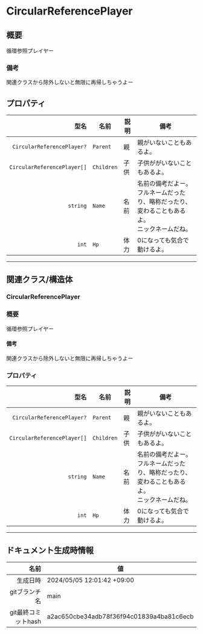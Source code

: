 # CircularReferencePlayer

## 概要

循環参照プレイヤー

### 備考

関連クラスから除外しないと無限に再帰しちゃうよー
## プロパティ

| 型名 | 名前 | 説明 | 備考 |
| ---: | ---- | ---- | ---- |
| `CircularReferencePlayer?` | `Parent` | 親 | 親がいないこともあるよ。 |
| `CircularReferencePlayer[]` | `Children` | 子供 | 子供ががいないこともあるよ。 |
| `string` | `Name` | 名前 | 名前の備考だよー。<br>フルネームだったり、略称だったり、変わることもあるよ。<br>ニックネームだね。 |
| `int` | `Hp` | 体力 | 0になっても気合で動けるよ。 |

---

## 関連クラス/構造体

### CircularReferencePlayer

### 概要

循環参照プレイヤー

#### 備考

関連クラスから除外しないと無限に再帰しちゃうよー

### プロパティ

| 型名 | 名前 | 説明 | 備考 |
| ---: | ---- | ---- | ---- |
| `CircularReferencePlayer?` | `Parent` | 親 | 親がいないこともあるよ。 |
| `CircularReferencePlayer[]` | `Children` | 子供 | 子供ががいないこともあるよ。 |
| `string` | `Name` | 名前 | 名前の備考だよー。<br>フルネームだったり、略称だったり、変わることもあるよ。<br>ニックネームだね。 |
| `int` | `Hp` | 体力 | 0になっても気合で動けるよ。 |

---

## ドキュメント生成時情報

| 名前 | 値 |
| ---: | ---- |
| 生成日時 | 2024/05/05 12:01:42 +09:00 |
| gitブランチ名 | main |
| git最終コミットhash | a2ac650cbe34adb78f36f94c01839a4ba81c6ecb |
